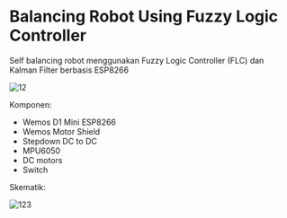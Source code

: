# Balancing Robot Using Fuzzy Logic Controller
Self balancing robot menggunakan Fuzzy Logic Controller (FLC) dan Kalman Filter berbasis ESP8266 

![12](https://user-images.githubusercontent.com/93894711/208308761-a14dcceb-9bbe-43c7-ae88-9218675e3616.png)

Komponen:
 - Wemos D1 Mini ESP8266
 - Wemos Motor Shield
 - Stepdown DC to DC
 - MPU6050
 - DC motors
 - Switch
 
 
Skematik:

![123](https://user-images.githubusercontent.com/93894711/208310968-b41f55e6-045e-4e85-b883-7fb942c69cd2.jpg)
